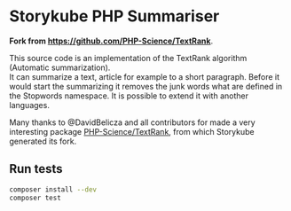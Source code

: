# Storykube PHP Summariser
**Fork from https://github.com/PHP-Science/TextRank**. 

This source code is an implementation of the TextRank algorithm (Automatic summarization). \
It can summarize a text, article for example to a short paragraph. Before it would start the summarizing it removes the junk words what are defined in the Stopwords namespace. It is possible to extend it with another languages.

Many thanks to @DavidBelicza and all contributors for made a very interesting package [PHP-Science/TextRank](https://github.com/PHP-Science/TextRank), from which Storykube generated its fork.

## Run tests
```bash
composer install --dev
composer test
```
